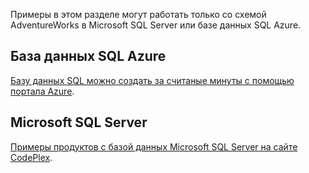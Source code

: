  Примеры в этом разделе могут работать только со схемой AdventureWorks в Microsoft SQL Server или базе данных SQL Azure.  
 
 ## <a name="azure-sql-database"></a>База данных SQL Azure
 [Базу данных SQL можно создать за считаные минуты с помощью портала Azure](https://azure.microsoft.com/documentation/articles/sql-database-get-started/).
 
 ## <a name="microsoft-sql-server"></a>Microsoft SQL Server 
 [Примеры продуктов с базой данных Microsoft SQL Server на сайте CodePlex](http://msftdbprodsamples.codeplex.com/).